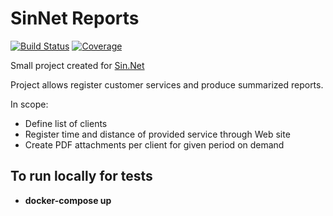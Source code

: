 # SinNet Reports

[![Build Status](https://dev.azure.com/sinnetapps/sinnetapps/_apis/build/status/siudeks.sin-net-reports?branchName=master)](https://dev.azure.com/sinnetapps/sinnetapps/_build/latest?definitionId=1&branchName=master)
[![Coverage](https://sonarcloud.io/api/project_badges/measure?project=net.siudek%3Asinnet-group&metric=coverage)](https://sonarcloud.io/dashboard?id=net.siudek%3Asinnet-group)

Small project created for [Sin.Net](http://www.sin.net.pl/)

Project allows register customer services and produce summarized reports.

In scope:

- Define list of clients
- Register time and distance of provided service through Web site
- Create PDF attachments per client for given period on demand

## To run locally for tests

- **docker-compose up**